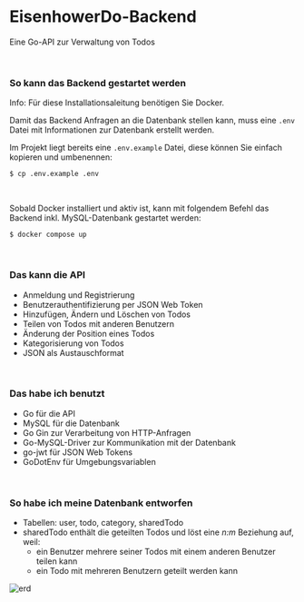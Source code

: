 # EisenhowerDo-Backend
Eine Go-API zur Verwaltung von Todos

<br/>

### So kann das Backend gestartet werden

Info: Für diese Installationsaleitung benötigen Sie Docker.

Damit das Backend Anfragen an die Datenbank stellen kann, muss eine ```.env``` Datei mit Informationen zur Datenbank erstellt werden.

Im Projekt liegt bereits eine ```.env.example``` Datei, diese können Sie einfach kopieren und umbenennen:

```shell
$ cp .env.example .env
```

<br/>

Sobald Docker installiert und aktiv ist, 
kann mit folgendem Befehl das Backend inkl. 
MySQL-Datenbank gestartet werden:

```shell
$ docker compose up
```

<br/>

### Das kann die API

- Anmeldung und Registrierung
- Benutzerauthentifizierung per JSON Web Token
- Hinzufügen, Ändern und Löschen von Todos
- Teilen von Todos mit anderen Benutzern
- Änderung der Position eines Todos
- Kategorisierung von Todos
- JSON als Austauschformat

<br/>

### Das habe ich benutzt

- Go für die API
- MySQL für die Datenbank
- Go Gin zur Verarbeitung von HTTP-Anfragen
- Go-MySQL-Driver zur Kommunikation mit der Datenbank
- go-jwt für JSON Web Tokens
- GoDotEnv für Umgebungsvariablen

<br/>

### So habe ich meine Datenbank entworfen

- Tabellen: user, todo, category, sharedTodo
- sharedTodo enthält die geteilten Todos und löst eine _n:m_ Beziehung auf, weil:
  - ein Benutzer mehrere seiner Todos mit einem anderen Benutzer teilen kann
  - ein Todo mit mehreren Benutzern geteilt werden kann

![erd](https://github.com/tim-w97/Todo24-API/assets/63613014/142b8630-38b6-496b-9c33-6a26a8e8b50e)

<br/>
